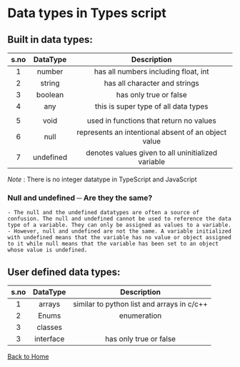 # Data types in Types script

## Built in data types:

| s.no | DataType  |                     Description                     |
| :--: | :-------: | :-------------------------------------------------: |
|  1   |  number   |        has all numbers including float, int         |
|  2   |  string   |            has all character and strings            |
|  3   |  boolean  |               has only true or false                |
|  4   |    any    |        this is super type of all data types         |
|      |           |                                                     |
|  5   |   void    |       used in functions that return no values       |
|  6   |   null    | represents an intentional absent of an object value |
|  7   | undefined | denotes values given to all uninitialized variable  |

_Note_ : There is no integer datatype in TypeScript and JavaScript

### Null and undefined ─ Are they the same?

    - The null and the undefined datatypes are often a source of confusion. The null and undefined cannot be used to reference the data type of a variable. They can only be assigned as values to a variable.
    - However, null and undefined are not the same. A variable initialized with undefined means that the variable has no value or object assigned to it while null means that the variable has been set to an object whose value is undefined.

## User defined data types:

| s.no | DataType  |                Description                 |
| :--: | :-------: | :----------------------------------------: |
|  1   |  arrays   | similar to python list and arrays in c/c++ |
|  2   |   Enums   |                enumeration                 |
|  3   |  classes  |                                            |
|  3   | interface |           has only true or false           |

[Back to Home](./index.html)
